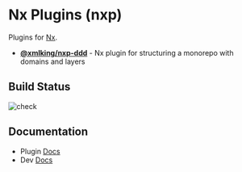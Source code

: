 # Nx Plugins (nxp)

Plugins for [Nx](https://nx.dev).

- [**@xmlking/nxp-ddd**](libs/ddd/) - Nx plugin for structuring a monorepo with domains and layers

## Build Status

![check](https://github.com/xmlking/nxp/workflows/check/badge.svg)

## Documentation

- Plugin [Docs](libs/ddd/)
- Dev [Docs](DEVELOPMENT.md)
